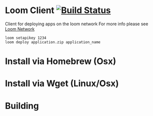 # Loom Client [![Build Status](https://travis-ci.org/loomnetwork/client.svg?branch=master)](https://travis-ci.org/loomnetwork/client)
Client for deploying apps on the loom network 
For more info please see [Loom Network](http://loomx.io)

```
loom setapikey 1234
loom deploy application.zip application_name
```

# Install via Homebrew (Osx)

# Install via Wget (Linux/Osx)

# Building 

